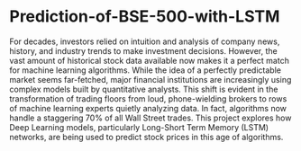 # Prediction-of-BSE-500-with-LSTM

For decades, investors relied on intuition and analysis of company news, history, and industry trends to make investment decisions. However, the vast amount of historical stock data available now makes it a perfect match for machine learning algorithms. While the idea of a perfectly predictable market seems far-fetched, major financial institutions are increasingly using complex models built by quantitative analysts. This shift is evident in the transformation of trading floors from loud, phone-wielding brokers to rows of machine learning experts quietly analyzing data. In fact, algorithms now handle a staggering 70% of all Wall Street trades. This project explores how Deep Learning models, particularly Long-Short Term Memory (LSTM) networks, are being used to predict stock prices in this age of algorithms.
